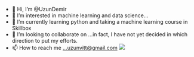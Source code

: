 - 👋 Hi, I’m @UzunDemir
- 👀 I’m interested in machine learning and data science...
- 🌱 I’m currently learning python and taking a machine learning course in Skillbox
- 💞️ I’m looking to collaborate on ...in fact, I have not yet decided in which direction to put my efforts. 
- 📫 How to reach me ...uzunvitt@gmail.com
![](https://github-profile-summary-cards.vercel.app/api/cards/stats?UzunDemir=vn7n24fzkq&theme=github_dark)
